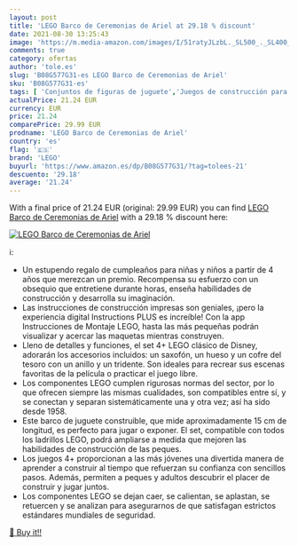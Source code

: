 ```yaml
---
layout: post
title: 'LEGO Barco de Ceremonias de Ariel at 29.18 % discount'
date: 2021-08-30 13:25:43
image: 'https://m.media-amazon.com/images/I/51ratyJLzbL._SL500_._SL400_.jpg'
comments: true
category: ofertas
author: 'tole.es'
slug: 'B08G577G31-es LEGO Barco de Ceremonias de Ariel'
sku: 'B08G577G31-es'
tags: [ 'Conjuntos de figuras de juguete','Juegos de construcción para niños','Juguetes','Juguetes y juegos','Muñecos y figuras','lego', ]
actualPrice: 21.24 EUR
currency: EUR
price: 21.24
comparePrice: 29.99 EUR
prodname: 'LEGO Barco de Ceremonias de Ariel'
country: 'es'
flag: '🇪🇸'
brand: 'LEGO'
buyurl: 'https://www.amazon.es/dp/B08G577G31/?tag=tolees-21'
descuento: '29.18'
average: '21.24'
---
```


With a final price of 21.24 EUR (original: 29.99 EUR) you can find [LEGO Barco de Ceremonias de Ariel](https://www.amazon.es/dp/B08G577G31/?tag=tolees-21) with a  29.18 % discount here:

[![LEGO Barco de Ceremonias de Ariel](https://m.media-amazon.com/images/I/51ratyJLzbL._SL500_._SL400_.jpg)](https://www.amazon.es/dp/B08G577G31/?tag=tolees-21)

ℹ️:

- Un estupendo regalo de cumpleaños para niñas y niños a partir de 4 años que merezcan un premio. Recompensa su esfuerzo con un obsequio que entretiene durante horas, enseña habilidades de construcción y desarrolla su imaginación.
- Las instrucciones de construcción impresas son geniales, ¡pero la experiencia digital Instructions PLUS es increíble! Con la app Instrucciones de Montaje LEGO, hasta las más pequeñas podrán visualizar y acercar las maquetas mientras construyen.
- Lleno de detalles y funciones, el set 4+ LEGO clásico de Disney, adorarán los accesorios incluidos: un saxofón, un hueso y un cofre del tesoro con un anillo y un tridente. Son ideales para recrear sus escenas favoritas de la película o practicar el juego libre.
- Los componentes LEGO cumplen rigurosas normas del sector, por lo que ofrecen siempre las mismas cualidades, son compatibles entre sí, y se conectan y separan sistemáticamente una y otra vez; así ha sido desde 1958.
- Este barco de juguete construible, que mide aproximadamente 15 cm de longitud, es perfecto para jugar o exponer. El set, compatible con todos los ladrillos LEGO, podrá ampliarse a medida que mejoren las habilidades de construcción de las peques.
- Los juegos 4+ proporcionan a las más jóvenes una divertida manera de aprender a construir al tiempo que refuerzan su confianza con sencillos pasos. Además, permiten a peques y adultos descubrir el placer de construir y jugar juntos.
- Los componentes LEGO se dejan caer, se calientan, se aplastan, se retuercen y se analizan para asegurarnos de que satisfagan estrictos estándares mundiales de seguridad.

[🛒 Buy it!!](https://www.amazon.es/dp/B08G577G31/?tag=tolees-21)
